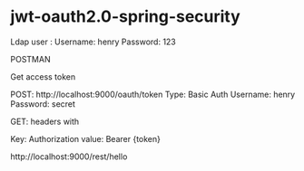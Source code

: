 # jwt-oauth2.0-spring-security

Ldap user :
Username: henry
Password: 123

POSTMAN

Get access token

POST: http://localhost:9000/oauth/token
Type: Basic Auth
Username: henry
Password: secret










GET: headers with  

Key: Authorization 
value:  Bearer {token}

http://localhost:9000/rest/hello

















